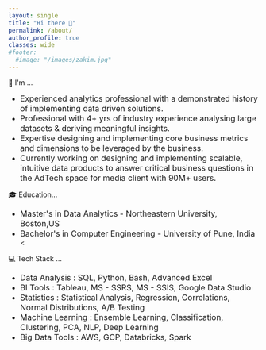 ```yaml
---
layout: single
title: "Hi there 👋"
permalink: /about/
author_profile: true
classes: wide
#footer:
  #image: "/images/zakim.jpg"
---
```


🏁 I'm ...
- <font size="3">Experienced analytics professional with a demonstrated history of implementing data driven solutions.</font>
- <font size="3">Professional with 4+ yrs of industry experience analysing large datasets & deriving meaningful insights.</font>
- <font size="3">Expertise designing and implementing core business metrics and dimensions to be leveraged by the business.</font>
- <font size="3">Currently working on designing and implementing scalable, intuitive data products to answer critical business questions in the AdTech space for media client with 90M+ users.</font>

🎓 Education...
- <font size="3">Master's in Data Analytics - Northeastern University, Boston,US </font>
- <font size="3">Bachelor's in Computer Engineering - University of Pune, India </font><

💻 Tech Stack ...
- <font size="3">Data Analysis : SQL, Python, Bash, Advanced Excel </font>
- <font size="3">BI Tools : Tableau, MS - SSRS, MS - SSIS, Google Data Studio </font>
- <font size="3">Statistics : Statistical Analysis, Regression, Correlations, Normal Distributions, A/B Testing </font>
- <font size="3">Machine Learning : Ensemble Learning, Classification, Clustering, PCA, NLP, Deep Learning </font>
- <font size="3">Big Data Tools : AWS, GCP, Databricks, Spark </font>


<div data-iframe-width="180" data-iframe-height="270" data-share-badge-id="ee0e0082-0e70-469b-9163-d644e833f478" data-share-badge-host="https://www.credly.com"></div><script type="text/javascript" async src="//cdn.credly.com/assets/utilities/embed.js"></script>

<div data-iframe-width="180" data-iframe-height="270" data-share-badge-id="403480d3-8978-4ad6-8337-0d2164a8402c" data-share-badge-host="https://www.credly.com"></div><script type="text/javascript" async src="//cdn.credly.com/assets/utilities/embed.js"></script>